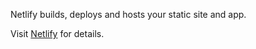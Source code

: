 Netlify builds, deploys and hosts your static site and app.

Visit [Netlify](https://www.netlify.com) for details.

